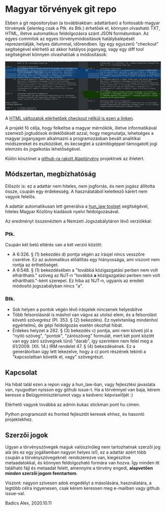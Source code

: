 # Magyar törvények git repo

Ebben a git repositoryban (a továbbiakban: adattárban) a fontosabb magyar törvények (jelenleg csak a Ptk. és Btk.) érhetőek el, könnyen olvasható TXT, HTML, illetve automatikus feldolgozásra szánt JSON formátumban. Az egyes commitok az egyes törvénymódosítások hatálybalépését reprezentálják, helyes dátummal, időrendben. Így egy egyszerű "checkout" segítségével elérhető az akkor hatályos joganyag, vagy egy diff tool segítségével könnyen olvashatóak a módosítások:

![Ptk egy módosítása meld-ben](/ptk_meld.png?raw=true)

A [HTML változatok elérhetőek checkout nélkül is ezen a linken](https://stickman.hu/junk/tv/).

A projekt fő célja, hogy felkeltse a magyar mérnökök, illetve informatikával szemező jogtudósok érdeklődését azzal, hogy megmutatja, lehetséges a magyar joganyagon alkalmazni a programozásban bevált analitikai módszereket és eszközöket, és kecsegtet a számítógéppel támogatott jogi elemzés és jogalkotás lehetőségével.

Külön köszönet a [github-ra rakott Alaptörvény](https://github.com/petergerner/alaptorveny) projektnek az ihletért.

## Módszertan, megbízhatóság

Először is: ez a adattár nem hiteles, nem jogforrás, és nem jogász állította össze, csupán egy érdekesség. A használatából keletkező kárért nem vagyok felelős.

A adattár automatikusan lett generálva a [hun_law toolset](https://github.com/badicsalex/hun_law) segítségével, hiteles Magyar Közlöny kiadások nyelvi feldolgozásával.

Az eredményt összenéztem a Nemzeti Jogszabálytáron lévő verziókkal:

### Ptk.
Csupán két betű eltérés van a két verzió között:

- A 6:326. § (1) bekezdés d) pontja végén az írásjel nincs vesszőre cserélve. Ez az automatikus előállítás egy hiányossága, ami viszont nem rontja az érthetőséget.
- A 6:548. § (1) bekezdésében a "továbbá közigazgatási perben nem volt elhárítható." szöveg az NJT-n "továbbá **a** közigazgatási perben nem volt elhárítható."-ként szerepel. Ez hiba az NJT-n, ugyanis az eredeti módosító jogszabályban nincs "a".

### Btk.

- Sok helyen a pontok végén lévő írásjelek nincsenek helyesbítve
- Több felsorolásnál is máshol van vágva az utolsó elem, és a felsorolást követő szövegrész (Pl. 353. § (2) bekezdés). Ez nyelvtanilag mindenhol egyértelmű, de gépi feldolgozás esetén okozhat hibát.
- Érdekes helyzet a 282. § (3) bekezdés c) pontja, ami nem követi jól a "nyitó szöveg", "pontok", "zárószöveg" formulát, mert két pont között van egy záró szövegnek tűnő "darab", így szerintem nem felel meg a 61/2009. (XII. 14.) IRM rendelet 47. § (4) bekezdésének. Ez a generátorban úgy lett lekezelve, hogy a c) pont részének tekinti a "kapcsolatban követik el, vagy" szövegrészt.

## Kapcsolat

  Ha hibát talál ezen a repon vagy a hun_law-ban, vagy fejlesztési javaslata van, nyugodtan nyisson egy github issue-t. Ha a törvénnyel van baja, kérem keresse a Belügyminisztériumot vagy a kedvenc képviselőjét :)

Elérhető vagyok továbbá az admin kukac stickman pont hu címen.

Python programozót és fronted fejlesztőt keresek ehhez, és hasonló projektekhez.

## Szerzői jogok

Ugyan a törvényszövegek maguk valószínűleg nem tartozhatnak szerzői jog alá (és ez egy jogállamban nagyon helyes is!), ez a adattár azért több csupán a törvényszövegeknél: rendszerezve van, kiegészítve metaadatokkal, és könnyen feldolgozható formára van hozva. Így minden itt található fájl és metaadat felett, amennyire a törvény engedi, **alapvetően minden szerzői jogom fenntartom**.

Viszont: nagyon szívesen adok engedélyt a másolására, használatára, a legtöbb célra ingyenesen, csak kérem keressen meg e-mailben vagy github issue-val.

Badics Alex, 2020.10.11
